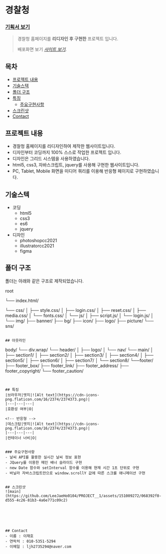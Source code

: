 # 경찰청 <!-- omit in toc -->
### [기획서 보기](./project1.pdf)
> 경찰청 홈페이지를 **리디자인 후 구현한** 프로젝트 입니다.
> 
> 배포화면 보기 [_사이트 보기_](https://leejaeho0104.github.io/PROJECT__1/). 
> 
## 목차 <!-- omit in toc -->
- [프로젝트 내용](#프로젝트-내용)
- [기술스텍](#기술스텍)
- [폴더 구조](#폴더-구조)
- [특징](#특징)
  - [주요구현사항](#주요구현사항)
- [스크린샷](#스크린샷)
- [Contact](#contact)
<!-- * [License](#license) -->


## 프로젝트 내용
- 경찰청 홈페이지를 리디자인하여 제작한 웹사이트입니다.
- 디자인부터 코딩까지 100% 스스로 작업한 프로젝트 입니다.
- 디자인은 그리드 시스템을 사용하였습니다.
- html5, css3, 자바스크립트, jquery를 사용해 구현한 웹사이트입니다.
- PC, Tablet, Mobile 화면을 미디어 쿼리를 이용해 반응형 페이지로 구현하였습니다.


## 기술스텍
- 코딩
  - html5
  - css3
  - es6 
  - jquery
- 디자인 
  - photoshopcc2021
  - illustratorcc2021
  - figma


## 폴더 구조

폴더는 아래와 같은 구조로 제작되었습니다.

root

└── index.html/

└── css/
│    ├── style.css/
│    ├── login.css/
│    ├── reset.css/
│    ├── media.css/
│    └── fonts.css/
│
└── js/
│    ├── script.js/
│    └── login.js/
│
└── img/
    ├── banner/
    ├── bg/
    ├── icon/
    ├── logo/
    ├── picture/
    └── sns/
    
```

## 아웃라인
```
body/
  └── div.wrap/
        └── header/
        │    ├── logo/
        │    └── nav/
        └── main/
        │    ├── section1/
        │    ├── section2/
        │    ├── section3/
        │    ├── section4/
        │    ├── section5/
        │    ├── section6/
        │    ├── section7/
        │    └── section8/
        └──footer/
             ├── footer_box/
             ├── footer_link/
             ├── footer_address/
             ├── footer_copyright/
             └── footer_caution/



```


## 특징
|브라우저|엣지|![Alt text](https://cdn-icons-png.flaticon.com/16/2374/2374373.png)|
|---|---|---|
|호환성 여부|O|

<!-- 반응형 -->
|데스크탑|엣지|![Alt text](https://cdn-icons-png.flaticon.com/16/2374/2374373.png)|
|---|---|---|
|컨테이너 너비|O|


### 주요구현사항
- 날씨 API를 활용한 실시간 날씨 정보 표현
- JQuery를 이용한 메인 배너 슬라이드 구현
- new Date 함수와 setInterval 함수를 이용해 현재 시간 1초 단위로 구현
- 바닐라 자바스크립트만으로 window.scrollY 값에 따른 스크롤 애니메이션 구현


## 스크린샷
![main](https://github.com/LeeJaeHo0104/PROJECT__1/assets/151009272/068392f0-d555-4c26-81b3-4a6e771c09c2)






## Contact
- 이름 : 이재호
- 연락처 : 010-5351-5294
- 이메일 : ljh2735294@naver.com
